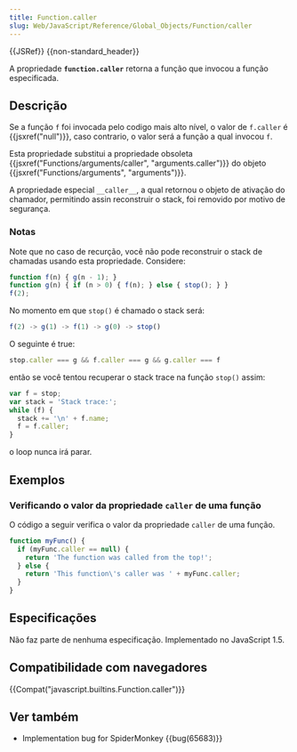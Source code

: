 ```yaml
---
title: Function.caller
slug: Web/JavaScript/Reference/Global_Objects/Function/caller
---
```


{{JSRef}} {{non-standard_header}}

A propriedade **`function.caller`** retorna a função que invocou a função especificada.

## Descrição

Se a função `f` foi invocada pelo codigo mais alto nível, o valor de `f.caller` é {{jsxref("null")}}, caso contrario, o valor será a função a qual invocou `f`.

Esta propriedade substitui a propriedade obsoleta {{jsxref("Functions/arguments/caller", "arguments.caller")}} do objeto {{jsxref("Functions/arguments", "arguments")}}.

A propriedade especial `__caller__`, a qual retornou o objeto de ativação do chamador, permitindo assin reconstruir o stack, foi removido por motivo de segurança.

### Notas

Note que no caso de recurção, você não pode reconstruir o stack de chamadas usando esta propriedade. Considere:

```js
function f(n) { g(n - 1); }
function g(n) { if (n > 0) { f(n); } else { stop(); } }
f(2);
```

No momento em que `stop()` é chamado o stack será:

```js
f(2) -> g(1) -> f(1) -> g(0) -> stop()
```

O seguinte é true:

```js
stop.caller === g && f.caller === g && g.caller === f
```

então se você tentou recuperar o stack trace na função `stop()` assim:

```js
var f = stop;
var stack = 'Stack trace:';
while (f) {
  stack += '\n' + f.name;
  f = f.caller;
}
```

o loop nunca irá parar.

## Exemplos

### Verificando o valor da propriedade `caller` de uma função

O código a seguir verifica o valor da propriedade `caller` de uma função.

```js
function myFunc() {
  if (myFunc.caller == null) {
    return 'The function was called from the top!';
  } else {
    return 'This function\'s caller was ' + myFunc.caller;
  }
}
```

## Especificações

Não faz parte de nenhuma especificação. Implementado no JavaScript 1.5.

## Compatibilidade com navegadores

{{Compat("javascript.builtins.Function.caller")}}

## Ver também

- Implementation bug for SpiderMonkey {{bug(65683)}}
